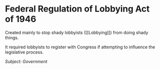 # Federal Regulation of Lobbying Act of 1946
Created mainly to stop shady lobbyists ([[Lobbying]]) from doing shady things.

It required lobbyists to register with Congress if attempting to influence the legislative process.

*Subject: Government*